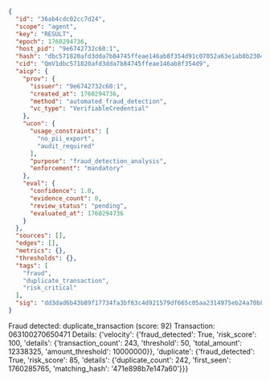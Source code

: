 ```json
{
  "id": "36ab4cdc02cc7d24",
  "scope": "agent",
  "key": "RESULT",
  "epoch": 1760294736,
  "host_pid": "9e6742732c60:1",
  "hash": "dbc571820afd3dda7b84745ffeae146ab8f354d91c07052a63e1ab8b23043aaa",
  "cid": "QmV1dbc571820afd3dda7b84745ffeae146ab8f354d9",
  "aicp": {
    "prov": {
      "issuer": "9e6742732c60:1",
      "created_at": 1760294736,
      "method": "automated_fraud_detection",
      "vc_type": "VerifiableCredential"
    },
    "ucon": {
      "usage_constraints": [
        "no_pii_export",
        "audit_required"
      ],
      "purpose": "fraud_detection_analysis",
      "enforcement": "mandatory"
    },
    "eval": {
      "confidence": 1.0,
      "evidence_count": 0,
      "review_status": "pending",
      "evaluated_at": 1760294736
    }
  },
  "sources": [],
  "edges": [],
  "metrics": {},
  "thresholds": {},
  "tags": [
    "fraud",
    "duplicate_transaction",
    "risk_critical"
  ],
  "sig": "dd3dad6b43b89f17734fa3bf63c4d921579df665c05aa2314975eb24a70b8ac7"
}
```

Fraud detected: duplicate_transaction (score: 92)
Transaction: 063100270650471
Details: {'velocity': {'fraud_detected': True, 'risk_score': 100, 'details': {'transaction_count': 243, 'threshold': 50, 'total_amount': 12338325, 'amount_threshold': 10000000}}, 'duplicate': {'fraud_detected': True, 'risk_score': 85, 'details': {'duplicate_count': 242, 'first_seen': 1760285765, 'matching_hash': '471e898b7e147a60'}}}